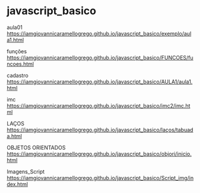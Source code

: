 # javascript_basico

aula01
https://iamgiovannicaramellogrego.github.io/javascript_basico/exemplo/aula1.html

funções
https://iamgiovannicaramellogrego.github.io/javascript_basico/FUNCOES/funcoes.html

cadastro
https://iamgiovannicaramellogrego.github.io/javascript_basico/AULA1/aula1.html

imc
https://iamgiovannicaramellogrego.github.io/javascript_basico/imc2/imc.html

LAÇOS
https://iamgiovannicaramellogrego.github.io/javascript_basico/laços/tabuada.html

OBJETOS ORIENTADOS
https://iamgiovannicaramellogrego.github.io/javascript_basico/objori/inicio.html

Imagens_Script
https://iamgiovannicaramellogrego.github.io/javascript_basico/Script_img/index.html
